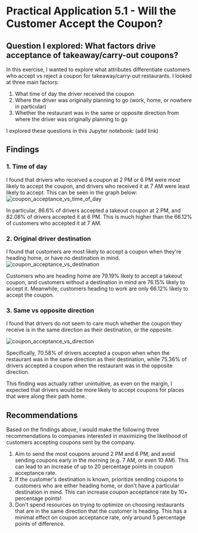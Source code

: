 # Practical Application 5.1 - Will the Customer Accept the Coupon?

## Question I explored: What factors drive acceptance of takeaway/carry-out coupons?
In this exercise, I wanted to explore what attributes differentiate customers who accept vs reject a coupon for takeaway/carry-out restaurants. I looked at three main factors:
1. What time of day the driver received the coupon
2. Where the driver was originally planning to go (work, home, or nowhere in particular)
3. Whether the restaurant was in the same or opposite direction from where the driver was originally planning to go

I explored these questions in this Jupyter notebook: (add link)

## Findings

### 1. Time of day
I found that drivers who received a coupon at 2 PM or 6 PM were most likely to accept the coupon, and drivers who received it at 7 AM were least likely to accept. This can be seen in the graph below:
![coupon_acceptance_vs_time_of_day](https://github.com/user-attachments/assets/348fdc99-7b3a-428f-8944-10a7efd3670d)

In particular, 86.6% of drivers accepted a takeout coupon at 2 PM, and 82.08% of drivers accepted it at 6 PM. This is much higher than the 66.12% of customers who accepted it at 7 AM.

### 2. Original driver destination
I found that customers are most likely to accept a coupon when they're heading home, or have no destination in mind.
![coupon_acceptance_vs_destination](https://github.com/user-attachments/assets/d79643bc-dcbe-43bb-9f51-08274f400d54)


Customers who are heading home are 79.19% likely to accept a takeout coupon, and customers without a destination in mind are 76.15% likely to accept it. Meanwhile, customers heading to work are only 66.12% likely to accept the coupon.

### 3. Same vs opposite direction
I found that drivers do not seem to care much whether the coupon they receive is in the same direction as their destination, or the opposite. 

![coupon_acceptance_vs_direction](https://github.com/user-attachments/assets/962ba7da-c498-4e72-afdc-b1464b1d34a9)



Specifically, 70.58% of drivers accepted a coupon when when the restaurant was in the same direction as their destination, while 75.36% of drivers accepted a coupon when the restaurant was in the opposite direction.

This finding was actually rather unintuitive, as even on the margin, I expected that drivers would be more likely to accept coupons for places that were along their path home.

## Recommendations

Based on the findings above, I would make the following three recommendations to companies interested in maximizing the likelihood of customers accepting coupons sent by the company.

1. Aim to send the most coupons around 2 PM and 6 PM, and avoid sending coupons early in the morning (e.g. 7 AM, or even 10 AM). This can lead to an increase of up to 20 percentage points in coupon acceptance rate.
2. If the customer's destination is known, prioritize sending coupons to customers who are either heading home, or don't have a particular destination in mind. This can increase coupon acceptance rate by 10+ percentage points!
3. Don't spend resources on trying to optimize on choosing restaurants that are in the same direction that the customer is heading. This has a minimal effect on coupon acceptance rate, only around 5 percentage points of difference.
